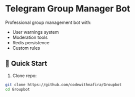 # Telegram Group Manager Bot

Professional group management bot with:
- User warnings system
- Moderation tools
- Redis persistence
- Custom rules

## 🚀 Quick Start

1. Clone repo:
```bash
git clone https://github.com/codewithnafira/Groupbot
cd Groupbot
